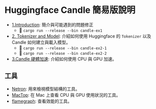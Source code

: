 # Huggingface Candle 簡易版說明

- [1.Introduction](1.Introduction/README.md): 簡介與可能遇到的問題修正
  - :runner: `cargo run --release --bin candle-ex1`
- [2. Tokenizer and Model](2.tokenizer-and-model/README.md): 介紹如何使用 Huggingface 的 `Tokenizer` 以及 Candle 如何建立與載入模型。
  - :runner: `cargo run --release --bin candle-ex2-1`
  - :runner: `cargo run --release --bin candle-ex2-2`
- [3.Candle 硬體加速](3.device-acceleration/README.md): 介紹如何使用 CPU 與 GPU 加速。
  
## 工具

- [Netron](https://github.com/lutzroeder/netron): 用來檢視模型結構的工具。
- [MacTop](https://github.com/context-labs/mactop): 在 Mac 上查看 CPU 與 GPU 使用狀況的工具。
- [flamegraph](https://github.com/flamegraph-rs/flamegraph): 查看效能的工具。
